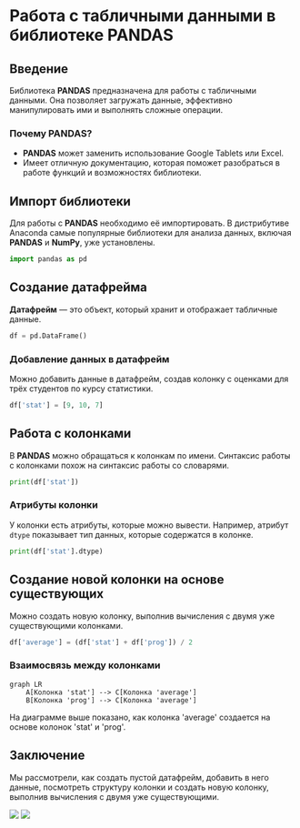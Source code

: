 # Работа с табличными данными в библиотеке PANDAS

## Введение

Библиотека **PANDAS** предназначена для работы с табличными данными. Она позволяет загружать данные, эффективно манипулировать ими и выполнять сложные операции.

### Почему PANDAS?

- **PANDAS** может заменить использование Google Tablets или Excel.
- Имеет отличную документацию, которая поможет разобраться в работе функций и возможностях библиотеки.

## Импорт библиотеки

Для работы с **PANDAS** необходимо её импортировать. В дистрибутиве Anaconda самые популярные библиотеки для анализа данных, включая **PANDAS** и **NumPy**, уже установлены.

```python
import pandas as pd
```

## Создание датафрейма

**Датафрейм** — это объект, который хранит и отображает табличные данные.

```python
df = pd.DataFrame()
```

### Добавление данных в датафрейм

Можно добавить данные в датафрейм, создав колонку с оценками для трёх студентов по курсу статистики.

```python
df['stat'] = [9, 10, 7]
```

## Работа с колонками

В **PANDAS** можно обращаться к колонкам по имени. Синтаксис работы с колонками похож на синтаксис работы со словарями.

```python
print(df['stat'])
```

### Атрибуты колонки

У колонки есть атрибуты, которые можно вывести. Например, атрибут `dtype` показывает тип данных, которые содержатся в колонке.

```python
print(df['stat'].dtype)
```

## Создание новой колонки на основе существующих

Можно создать новую колонку, выполнив вычисления с двумя уже существующими колонками.

```python
df['average'] = (df['stat'] + df['prog']) / 2
```

### Взаимосвязь между колонками

```mermaid
graph LR
    A[Колонка 'stat'] --> C[Колонка 'average']
    B[Колонка 'prog'] --> C[Колонка 'average']
```

На диаграмме выше показано, как колонка 'average' создается на основе колонок 'stat' и 'prog'.

## Заключение

Мы рассмотрели, как создать пустой датафрейм, добавить в него данные, посмотреть структуру колонки и создать новую колонку, выполнив вычисления с двумя уже существующими.

![](images/LEC_01_PART_05_P/000428s_top_2.jpg)
![](images/LEC_01_PART_05_P/000618s_top_8.jpg)